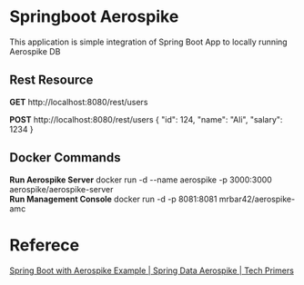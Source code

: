 # Springboot Aerospike

This application is simple integration of Spring Boot App to locally running Aerospike DB

## Rest Resource

**GET** http://localhost:8080/rest/users

**POST**  http://localhost:8080/rest/users
{
	"id": 124,
	"name": "Ali",
	"salary": 1234
}

## Docker Commands

**Run Aerospike Server** docker run -d --name aerospike -p 3000:3000 aerospike/aerospike-server  
**Run Management Console** docker run -d -p 8081:8081 mrbar42/aerospike-amc

# Referece

[Spring Boot with Aerospike Example | Spring Data Aerospike | Tech Primers](https://www.youtube.com/watch?v=MUmHNgzN-IU)
